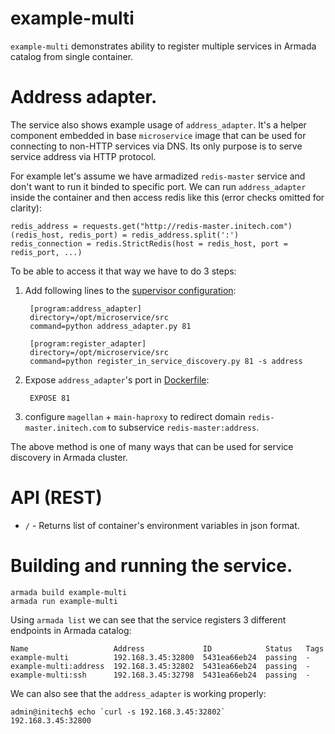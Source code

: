 # example-multi

`example-multi` demonstrates ability to register multiple services in Armada catalog from single container.


# Address adapter.

The service also shows example usage of `address_adapter`. It's a helper component embedded in base `microservice` image
that can be used for connecting to non-HTTP services via DNS. Its only purpose is to serve service address
via HTTP protocol.

For example let's assume we have armadized `redis-master` service and don't want to run it binded to specific port.
We can run `address_adapter` inside the container and then access redis like this (error checks omitted for clarity):

    redis_address = requests.get("http://redis-master.initech.com")
    (redis_host, redis_port) = redis_address.split(':')
    redis_connection = redis.StrictRedis(host = redis_host, port = redis_port, ...)

To be able to access it that way we have to do 3 steps:


1. Add following lines to the [supervisor configuration](supervisor/address_adapter.conf):

        [program:address_adapter]
        directory=/opt/microservice/src
        command=python address_adapter.py 81

        [program:register_adapter]
        directory=/opt/microservice/src
        command=python register_in_service_discovery.py 81 -s address


2. Expose `address_adapter`'s port in [Dockerfile](Dockerfile):

        EXPOSE 81


3. configure `magellan` + `main-haproxy` to redirect domain `redis-master.initech.com` to subservice `redis-master:address`.


The above method is one of many ways that can be used for service discovery in Armada cluster.


# API (REST)

* `/` - Returns list of container's environment variables in json format.


# Building and running the service.

    armada build example-multi
    armada run example-multi

Using `armada list` we can see that the service registers 3 different endpoints in Armada catalog:

    Name                   Address             ID            Status   Tags
    example-multi          192.168.3.45:32800  5431ea66eb24  passing  -
    example-multi:address  192.168.3.45:32802  5431ea66eb24  passing  -
    example-multi:ssh      192.168.3.45:32798  5431ea66eb24  passing  -

We can also see that the `address_adapter` is working properly:

    admin@initech$ echo `curl -s 192.168.3.45:32802`
    192.168.3.45:32800
